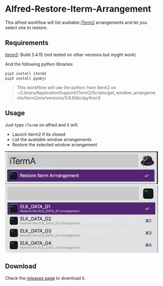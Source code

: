 # Alfred-Restore-Iterm-Arrangement
This alfred workflow will list avaliable [iTerm2](https://iterm2.com/index.html) arrangements and let you select one to restore.

## Requirements

[iterm2](https://iterm2.com/downloads/stable/iTerm2-3_4_15.zip): Build 3.4.15 (not tested on other versions but myght work)

And the following python libraries:
```
pip3 install iterm2
pip3 install pyobjc
```
> This workfllow will use the python from iterm2 on ~/Library/ApplicationSupport/iTerm2/Scripts/get_window_arrangements/iterm2env/versions/3.8.6/bin/python3

## Usage
Just type `iTermA` on alfred and it will:
 - Launch iterm2 if its closed
 - List the avaliable window arrangements
 - Restore the selected window arrangement

![SelectWorkflow](images/SelectWorkflow.png)
![ListAvaliableArrangement](images/ListAvaliableArrangement.png)

## Download
Check the [releases page](https://github.com/gohoyer/Alfred-Restore-Iterm-Arrangement/releases) to download it.